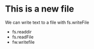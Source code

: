 # This is a new file

We can write text to a file with fs.writeFile

* fs.readdir
* fs.readFile
* fw.writefile